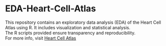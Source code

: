 # EDA-Heart-Cell-Atlas
This repository contains an exploratory data analysis (EDA) of the Heart Cell Atlas using R. It includes visualization and statistical analysis.  
The R scripts provided ensure transparency and reproducibility.  
For more info, visit [Heart Cell Atlas](https://www.heartcellatlas.org/)
